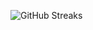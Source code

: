 ![GitHub Streaks](https://github-streaks-mqc9.onrender.com/streak/happilli/image?theme=midnight&cache_bust=1743143152&lang=ja)
